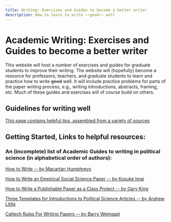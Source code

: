 ```yaml
---
title: Writing: Exercises and Guides to become a better writer
description: How to learn to write ~~good~~ well
---
```


# Academic Writing: Exercises and Guides to become a better writer

This website will host a number of exercises and guides for graduate students to improve their writing. The website will (hopefully) become a resource for professors, teachers, and graduate students to learn and practice how to write ~~good~~ well. It will include practice problems for parts of the paper writing process, e.g., writing introductions, abstracts, framing, etc. Much of these guides and exercises will of course build on others. 

## Guidelines for writing well
[This page contains helpful tips, assembled from a variety of sources](pages/Tips.html)

## Getting Started, Links to helpful resources:

### An (incomplete) list of Academic Guides to writing in political science (in alphabetical order of authors):

[How to Write -- by Macartan Humphreys](http://www.macartan.nyc/teaching/on-writing/)


[How to Write an Empirical Social Science Paper -- by Kosuke Imai](https://imai.princeton.edu/teaching/files/HowToPaper.pdf)


[How to Write a Publishable Paper as a Class Project -- by Gary King](https://gking.harvard.edu/papers)


[Three Templates for Introductions to Political Science
Articles -- by Andrew Little](http://www.andrewtlittle.com/papers/little_intros.pdf)


[Caltech Rules For Writing Papers -- by Barry Weingast](https://web.stanford.edu/group/mcnollgast/cgi-bin/wordpress/wp-content/uploads/2013/10/CALTECH.RUL_..pdf)


